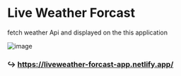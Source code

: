 # Live Weather Forcast 
fetch weather Api and displayed on the this application

![image](https://user-images.githubusercontent.com/63455991/215894050-63be11c2-8d00-467f-b73d-a637e4b0edb8.png)


### ↪ https://liveweather-forcast-app.netlify.app/
